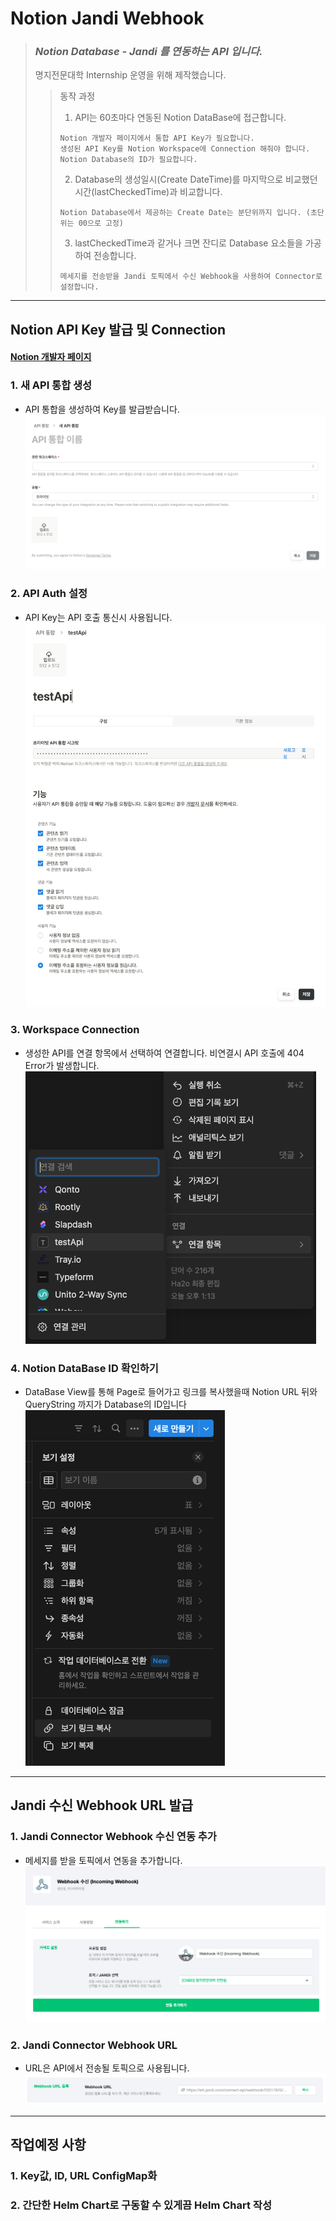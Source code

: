 # Notion Jandi Webhook

> ### __*Notion Database - Jandi 를 연동하는 API 입니다.*__
> 
> 명지전문대학 Internship 운영을 위해 제작했습니다.
>>동작 과정  
>> 1. API는 60초마다 연동된 Notion DataBase에 접근합니다.
>>```
>> Notion 개발자 페이지에서 통합 API Key가 필요합니다.
>> 생성된 API Key를 Notion Workspace에 Connection 해줘야 합니다.
>> Notion Database의 ID가 필요합니다. 
>>```
>> 2. Database의 생성일시(Create DateTime)를 마지막으로 비교했던 시간(lastCheckedTime)과 비교합니다.
>>```
>> Notion Database에서 제공하는 Create Date는 분단위까지 입니다. (초단위는 00으로 고정)
>>```
>> 3. lastCheckedTime과 같거나 크면 잔디로 Database 요소들을 가공하여 전송합니다.
>>```
>> 메세지를 전송받을 Jandi 토픽에서 수신 Webhook을 사용하여 Connector로 설정합니다. 
>>```
---
## Notion API Key 발급 및 Connection
#### [Notion 개발자 페이지](https://www.notion.so/profile/integrations)  
### 1. 새 API 통합 생성
- API 통합을 생성하여 Key를 발급받습니다.
![1](src/main/resources/img/new-api.png)

### 2. API Auth 설정  
- API Key는 API 호출 통신시 사용됩니다.   
![2](src/main/resources/img/api-auth.png)

### 3. Workspace Connection
- 생성한 API를 연결 항목에서 선택하여 연결합니다. 비연결시 API 호출에 404 Error가 발생합니다.    
![3](src/main/resources/img/connection.png)

### 4. Notion DataBase ID 확인하기
- DataBase View를 통해 Page로 들어가고 링크를 복사했을때 Notion URL 뒤와 QueryString 까지가 Database의 ID입니다    
  ![3](src/main/resources/img/Notion-databaseID.png)

---
## Jandi 수신 Webhook URL 발급
### 1. Jandi Connector Webhook 수신 연동 추가
- 메세지를 받을 토픽에서 연동을 추가합니다.  
![1](src/main/resources/img/jandi-webhook.png)

### 2. Jandi Connector Webhook URL  
- URL은 API에서 전송될 토픽으로 사용됩니다.
![2](src/main/resources/img/webhook-url.png)

---
## 작업예정 사항
### 1. Key값, ID, URL ConfigMap화
### 2. 간단한 Helm Chart로 구동할 수 있게끔 Helm Chart 작성
